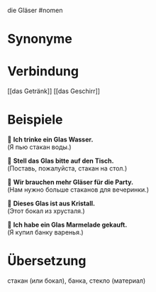 die Gläser
#nomen
# Synonyme

# Verbindung 
[[das Getränk]]
[[das Geschirr]]
# Beispiele
🔹 **Ich trinke ein Glas Wasser.**  
(Я пью стакан воды.)

🔹 **Stell das Glas bitte auf den Tisch.**  
(Поставь, пожалуйста, стакан на стол.)

🔹 **Wir brauchen mehr Gläser für die Party.**  
(Нам нужно больше стаканов для вечеринки.)

🔹 **Dieses Glas ist aus Kristall.**  
(Этот бокал из хрусталя.)

🔹 **Ich habe ein Glas Marmelade gekauft.**  
(Я купил банку варенья.)
# Übersetzung
стакан (или бокал), банка, стекло (материал)